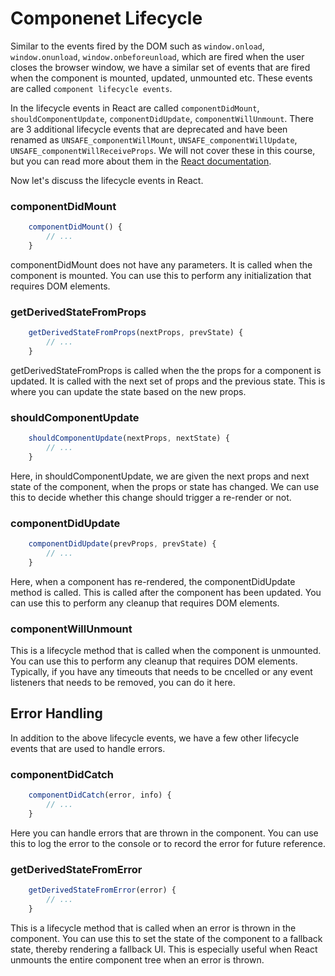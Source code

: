# Componenet Lifecycle

Similar to the events fired by the DOM such as `window.onload`, `window.onunload`, `window.onbeforeunload`, which are fired when the user closes the browser window, we have a similar set of events that are fired when the component is mounted, updated, unmounted etc. These events are called `component lifecycle events`.

In the lifecycle events in React are called `componentDidMount`, `shouldComponentUpdate`, `componentDidUpdate`, `componentWillUnmount`. There are 3 additional lifecycle events that are deprecated and have been renamed as `UNSAFE_componentWillMount`, `UNSAFE_componentWillUpdate`, `UNSAFE_componentWillReceiveProps`. We will not cover these in this course, but you can read more about them in the [React documentation](https://reactjs.org/docs/react-component.html).

Now let's discuss the lifecycle events in React.

### componentDidMount

```js
    componentDidMount() {
        // ...
    }
```

componentDidMount does not have any parameters. It is called when the component is mounted. You can use this to perform any initialization that requires DOM elements.

### getDerivedStateFromProps

```js
    getDerivedStateFromProps(nextProps, prevState) {
        // ...
    }
```

getDerivedStateFromProps is called when the the props for a component is updated. It is called with the next set of props and the previous state. This is where you can update the state based on the new props.

### shouldComponentUpdate

```js
    shouldComponentUpdate(nextProps, nextState) {
        // ...
    }
```

Here, in shouldComponentUpdate, we are given the next props and next state of the component, when the props or state has changed. We can use this to decide whether this change should trigger a re-render or not.


### componentDidUpdate

```js
    componentDidUpdate(prevProps, prevState) {
        // ...
    }
```

Here, when a component has re-rendered, the componentDidUpdate method is called. This is called after the component has been updated. You can use this to perform any cleanup that requires DOM elements.


### componentWillUnmount

This is a lifecycle method that is called when the component is unmounted. You can use this to perform any cleanup that requires DOM elements. Typically, if you have any timeouts that needs to be cncelled or any event listeners that needs to be removed, you can do it here.

## Error Handling

In addition to the above lifecycle events, we have a few other lifecycle events that are used to handle errors.

### componentDidCatch

```js
    componentDidCatch(error, info) {
        // ...
    }
```

Here you can handle errors that are thrown in the component. You can use this to log the error to the console or to record the error for future reference.

### getDerivedStateFromError

```js
    getDerivedStateFromError(error) {
        // ...
    }
```

This is a lifecycle method that is called when an error is thrown in the component. You can use this to set the state of the component to a fallback state, thereby rendering a fallback UI. This is especially useful when React unmounts the entire component tree when an error is thrown.